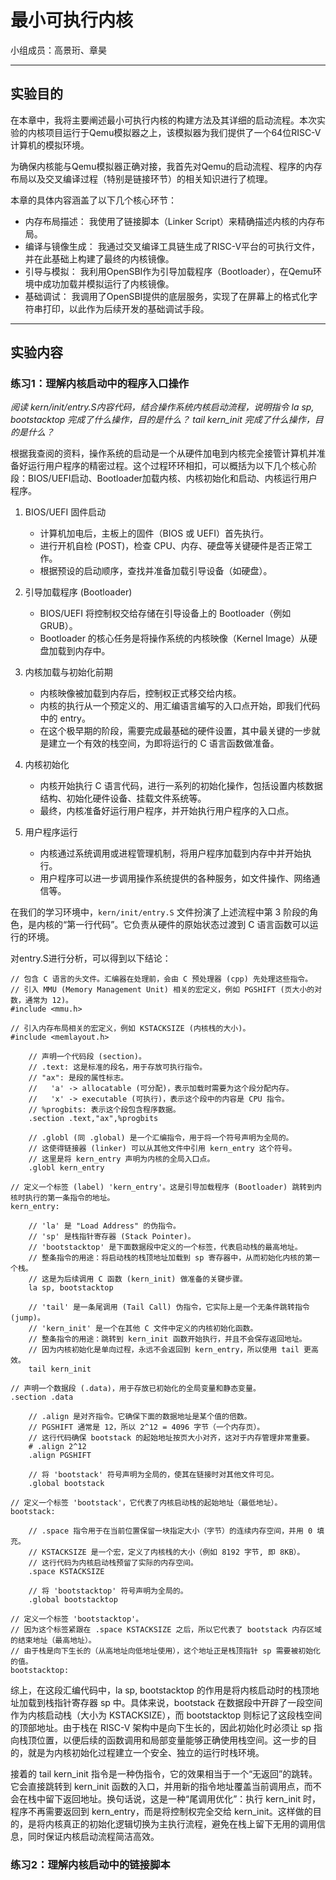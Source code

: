 # 最小可执行内核

小组成员：高景珩、章昊

---
## 实验目的

在本章中，我将主要阐述最小可执行内核的构建方法及其详细的启动流程。本次实验的内核项目运行于Qemu模拟器之上，该模拟器为我们提供了一个64位RISC-V计算机的模拟环境。

为确保内核能与Qemu模拟器正确对接，我首先对Qemu的启动流程、程序的内存布局以及交叉编译过程（特别是链接环节）的相关知识进行了梳理。

本章的具体内容涵盖了以下几个核心环节：
- 内存布局描述： 我使用了链接脚本（Linker Script）来精确描述内核的内存布局。
- 编译与镜像生成： 我通过交叉编译工具链生成了RISC-V平台的可执行文件，并在此基础上构建了最终的内核镜像。
- 引导与模拟： 我利用OpenSBI作为引导加载程序（Bootloader），在Qemu环境中成功加载并模拟运行了内核镜像。
- 基础调试： 我调用了OpenSBI提供的底层服务，实现了在屏幕上的格式化字符串打印，以此作为后续开发的基础调试手段。
  
---

## 实验内容

### 练习1：理解内核启动中的程序入口操作

*阅读 kern/init/entry.S内容代码，结合操作系统内核启动流程，说明指令 la sp, bootstacktop 完成了什么操作，目的是什么？ tail kern_init 完成了什么操作，目的是什么？*

根据我查阅的资料，操作系统的启动是一个从硬件加电到内核完全接管计算机并准备好运行用户程序的精密过程。这个过程环环相扣，可以概括为以下几个核心阶段：BIOS/UEFI启动、Bootloader加载内核、内核初始化和启动、内核运行用户程序。

1. BIOS/UEFI 固件启动
   - 计算机加电后，主板上的固件（BIOS 或 UEFI）首先执行。
   - 进行开机自检 (POST)，检查 CPU、内存、硬盘等关键硬件是否正常工作。
   - 根据预设的启动顺序，查找并准备加载引导设备（如硬盘）。

2. 引导加载程序 (Bootloader)
   - BIOS/UEFI 将控制权交给存储在引导设备上的 Bootloader（例如 GRUB）。
   - Bootloader 的核心任务是将操作系统的内核映像（Kernel Image）从硬盘加载到内存中。
  
3. 内核加载与初始化前期
    - 内核映像被加载到内存后，控制权正式移交给内核。
    - 内核的执行从一个预定义的、用汇编语言编写的入口点开始，即我们代码中的 entry。
    - 在这个极早期的阶段，需要完成最基础的硬件设置，其中最关键的一步就是建立一个有效的栈空间，为即将运行的 C 语言函数做准备。

4. 内核初始化
    - 内核开始执行 C 语言代码，进行一系列的初始化操作，包括设置内核数据结构、初始化硬件设备、挂载文件系统等。
    - 最终，内核准备好运行用户程序，并开始执行用户程序的入口点。

5. 用户程序运行
    - 内核通过系统调用或进程管理机制，将用户程序加载到内存中并开始执行。
    - 用户程序可以进一步调用操作系统提供的各种服务，如文件操作、网络通信等。

在我们的学习环境中，`kern/init/entry.S` 文件扮演了上述流程中第 3 阶段的角色，是内核的“第一行代码”。它负责从硬件的原始状态过渡到 C 语言函数可以运行的环境。

对entry.S进行分析，可以得到以下结论：

```
// 包含 C 语言的头文件。汇编器在处理前，会由 C 预处理器 (cpp) 先处理这些指令。
// 引入 MMU (Memory Management Unit) 相关的宏定义，例如 PGSHIFT (页大小的对数，通常为 12)。
#include <mmu.h>

// 引入内存布局相关的宏定义，例如 KSTACKSIZE (内核栈的大小)。
#include <memlayout.h>

    // 声明一个代码段 (section)。
    // .text: 这是标准的段名，用于存放可执行指令。
    // "ax": 是段的属性标志。
    //   'a' -> allocatable (可分配)，表示加载时需要为这个段分配内存。
    //   'x' -> executable (可执行)，表示这个段中的内容是 CPU 指令。
    // %progbits: 表示这个段包含程序数据。
    .section .text,"ax",%progbits

    // .globl (同 .global) 是一个汇编指令，用于将一个符号声明为全局的。
    // 这使得链接器 (linker) 可以从其他文件中引用 kern_entry 这个符号。
    // 这里是将 kern_entry 声明为内核的全局入口点。
    .globl kern_entry

// 定义一个标签 (label) 'kern_entry'。这是引导加载程序 (Bootloader) 跳转到内核时执行的第一条指令的地址。
kern_entry:

    // 'la' 是 "Load Address" 的伪指令。
    // 'sp' 是栈指针寄存器 (Stack Pointer)。
    // 'bootstacktop' 是下面数据段中定义的一个标签，代表启动栈的最高地址。
    // 整条指令的用途：将启动栈的栈顶地址加载到 sp 寄存器中，从而初始化内核的第一个栈。
    // 这是为后续调用 C 函数 (kern_init) 做准备的关键步骤。
    la sp, bootstacktop

    // 'tail' 是一条尾调用 (Tail Call) 伪指令，它实际上是一个无条件跳转指令 (jump)。
    // 'kern_init' 是一个在其他 C 文件中定义的内核初始化函数。
    // 整条指令的用途：跳转到 kern_init 函数开始执行，并且不会保存返回地址。
    // 因为内核初始化是单向过程，永远不会返回到 kern_entry，所以使用 tail 更高效。
    tail kern_init

// 声明一个数据段 (.data)，用于存放已初始化的全局变量和静态变量。
.section .data

    // .align 是对齐指令。它确保下面的数据地址是某个值的倍数。
    // PGSHIFT 通常是 12，所以 2^12 = 4096 字节（一个内存页）。
    // 这行代码确保 bootstack 的起始地址按页大小对齐，这对于内存管理非常重要。
    # .align 2^12
    .align PGSHIFT

    // 将 'bootstack' 符号声明为全局的，使其在链接时对其他文件可见。
    .global bootstack

// 定义一个标签 'bootstack'，它代表了内核启动栈的起始地址（最低地址）。
bootstack:

    // .space 指令用于在当前位置保留一块指定大小（字节）的连续内存空间，并用 0 填充。
    // KSTACKSIZE 是一个宏，定义了内核栈的大小（例如 8192 字节, 即 8KB）。
    // 这行代码为内核启动栈预留了实际的内存空间。
    .space KSTACKSIZE

    // 将 'bootstacktop' 符号声明为全局的。
    .global bootstacktop

// 定义一个标签 'bootstacktop'。
// 因为这个标签紧跟在 .space KSTACKSIZE 之后，所以它代表了 bootstack 内存区域的结束地址（最高地址）。
// 由于栈是向下生长的（从高地址向低地址使用），这个地址正是栈顶指针 sp 需要被初始化的值。
bootstacktop:
```

综上，在这段汇编代码中，la sp, bootstacktop 的作用是将内核启动时的栈顶地址加载到栈指针寄存器 sp 中。具体来说，bootstack 在数据段中开辟了一段空间作为内核启动栈（大小为 KSTACKSIZE），而 bootstacktop 则标记了这段栈空间的顶部地址。由于栈在 RISC-V 架构中是向下生长的，因此初始化时必须让 sp 指向栈顶位置，以便后续的函数调用和局部变量能够正确使用栈空间。这一步的目的，就是为内核初始化过程建立一个安全、独立的运行时栈环境。

接着的 tail kern_init 指令是一种伪指令，它的效果相当于一个“无返回”的跳转。它会直接跳转到 kern_init 函数的入口，并用新的指令地址覆盖当前调用点，而不会在栈中留下返回地址。换句话说，这是一种“尾调用优化”：执行 kern_init 时，程序不再需要返回到 kern_entry，而是将控制权完全交给 kern_init。这样做的目的，是将内核真正的初始化逻辑切换为主执行流程，避免在栈上留下无用的调用信息，同时保证内核启动流程简洁高效。

### 练习2：理解内核启动中的链接脚本